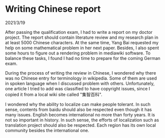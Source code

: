 # Writing Chinese report
2021/3/19

After passing the qualification exam, I had to write a report on my doctor project.
The report should contain literature review and my research plan in at least 5000
Chinese characters. At the same time, Yang Bai requested my help on some mathematical
problem in her next paper. Besides, I also spent some hours to figure out
a rendering problem in mediawiki software. To balance these tasks, I found I had no time
to prepare for the coming German exam.

During the process of writing the review in Chinese, I wondered why there was no Chinese
entry for terminology in wikipedia. Some of them are used in spoken language when I discussed
problem with others. Unfortunately, one article I tried to add was classified to have copyright
issues, since I copied it from a local wiki site called "集智百科".

I wondered why the ability to localize can make people tolerant. In such sense,
contents from baidu should also be respected even though it has many issues.
English becomes international no more than forty years. It is not so important in history.
In such sense, the efforts of localization such as translation project should also be respected.
Each region has its own local community besides the international one.


